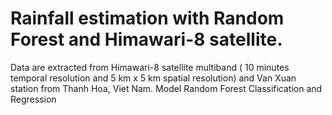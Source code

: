 # Rainfall estimation with Random Forest and Himawari-8 satellite.

Data are extracted from Himawari-8 satellite multiband ( 10 minutes temporal resolution and 5 km x 5 km spatial resolution) and Van Xuan station from Thanh Hoa, Viet Nam.
Model Random Forest Classification and Regression
